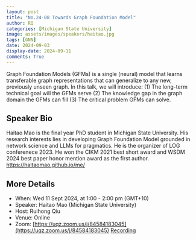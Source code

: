 ```yaml
---
layout: post
title: "No.24-08 Towards Graph Foundation Model"
author: RQ
categories: [Michigan State University]
image: assets/images/speakers/haitao.jpg
tags: [GNN]
date: 2024-09-03
display-date: 2024-09-11
comments: True
---
```


Graph Foundation Models (GFMs) is a single (neural) model that learns transferable graph representations that can generalize to any new, previously unseen graph. In this talk, we will introduce: (1) The long-term technical goal will the GFMs serve (2) The knowledge gap in the graph domain the GFMs can fill (3) The critical problem GFMs can solve.

## Speaker Bio

Haitao Mao is the final year PhD student in Michigan State University. His research interests lies in developing Graph Foundation Model grounded in network science and LLMs for pragmatics. He is the organizer of LOG conferenece 2023. He won the CIKM 2021 best short award and WSDM 2024 best paper honor mention award as the first author. https://haitaomao.github.io/me/

## More Details

- When: Wed 11 Sept 2024, at 1:00 - 2:00 pm (GMT+10)
- Speaker: Haitao Mao (Michigan State University)
- Host: Ruihong Qiu
- Venue: Online
- Zoom: [https://uqz.zoom.us/j/84584183045](https://uqz.zoom.us/j/84584183045) [Recording](https://uqz.zoom.us/rec/share/yZDpSha1XfbpZT-Dvnz8oWFeCXEksBD5v6xbqZKwd3bYwLwpMgpfLU4CuInClBdi.xc4ulYTLmZdu11Bq)
